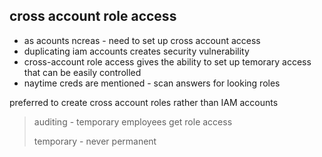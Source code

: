 ## cross account role access

- as acounts ncreas - need to set up cross account access
- duplicating iam accounts creates security vulnerability
- cross-account role access gives the ability to set up temorary access that can be easily controlled
- naytime creds are mentioned - scan answers for looking roles

preferred to create cross account roles rather than IAM accounts

> auditing - temporary employees get role access
>
> temporary - never permanent